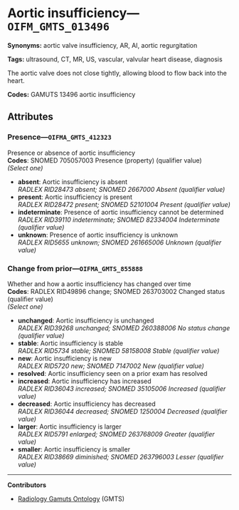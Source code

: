 # Aortic insufficiency—`OIFM_GMTS_013496`

**Synonyms:** aortic valve insufficiency, AR, AI, aortic regurgitation

**Tags:** ultrasound, CT, MR, US, vascular, valvular heart disease, diagnosis

The aortic valve does not close tightly, allowing blood to flow back into the heart.

**Codes:** GAMUTS 13496 aortic insufficiency

## Attributes

### Presence—`OIFMA_GMTS_412323`

Presence or absence of aortic insufficiency  
**Codes**: SNOMED 705057003 Presence (property) (qualifier value)  
*(Select one)*

- **absent**: Aortic insufficiency is absent  
_RADLEX RID28473 absent; SNOMED 2667000 Absent (qualifier value)_
- **present**: Aortic insufficiency is present  
_RADLEX RID28472 present; SNOMED 52101004 Present (qualifier value)_
- **indeterminate**: Presence of aortic insufficiency cannot be determined  
_RADLEX RID39110 indeterminate; SNOMED 82334004 Indeterminate (qualifier value)_
- **unknown**: Presence of aortic insufficiency is unknown  
_RADLEX RID5655 unknown; SNOMED 261665006 Unknown (qualifier value)_

### Change from prior—`OIFMA_GMTS_855888`

Whether and how a aortic insufficiency has changed over time  
**Codes**: RADLEX RID49896 change; SNOMED 263703002 Changed status (qualifier value)  
*(Select one)*

- **unchanged**: Aortic insufficiency is unchanged  
_RADLEX RID39268 unchanged; SNOMED 260388006 No status change (qualifier value)_
- **stable**: Aortic insufficiency is stable  
_RADLEX RID5734 stable; SNOMED 58158008 Stable (qualifier value)_
- **new**: Aortic insufficiency is new  
_RADLEX RID5720 new; SNOMED 7147002 New (qualifier value)_
- **resolved**: Aortic insufficiency seen on a prior exam has resolved  
- **increased**: Aortic insufficiency has increased  
_RADLEX RID36043 increased; SNOMED 35105006 Increased (qualifier value)_
- **decreased**: Aortic insufficiency has decreased  
_RADLEX RID36044 decreased; SNOMED 1250004 Decreased (qualifier value)_
- **larger**: Aortic insufficiency is larger  
_RADLEX RID5791 enlarged; SNOMED 263768009 Greater (qualifier value)_
- **smaller**: Aortic insufficiency is smaller  
_RADLEX RID38669 diminished; SNOMED 263796003 Lesser (qualifier value)_

---

**Contributors**

- [Radiology Gamuts Ontology](https://gamuts.net/) (GMTS)